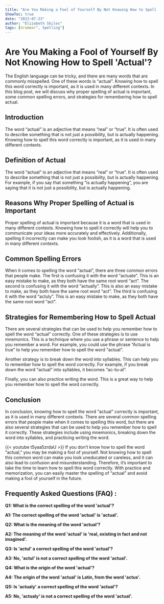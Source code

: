 ```yaml
---
title: "Are You Making a Fool of Yourself By Not Knowing How to Spell 'Actual'?"
ShowToc: true 
date: "2023-07-23"
author: "Elizabeth Skiles" 
tags: [Grammar", Spelling"]
---
```

# Are You Making a Fool of Yourself By Not Knowing How to Spell 'Actual'?

The English language can be tricky, and there are many words that are commonly misspelled. One of these words is “actual”. Knowing how to spell this word correctly is important, as it is used in many different contexts. In this blog post, we will discuss why proper spelling of actual is important, some common spelling errors, and strategies for remembering how to spell actual.

## Introduction

The word “actual” is an adjective that means “real” or “true”. It is often used to describe something that is not just a possibility, but is actually happening. Knowing how to spell this word correctly is important, as it is used in many different contexts.

## Definition of Actual

The word “actual” is an adjective that means “real” or “true”. It is often used to describe something that is not just a possibility, but is actually happening. For example, if you say that something “is actually happening”, you are saying that it is not just a possibility, but is actually happening.

## Reasons Why Proper Spelling of Actual is Important

Proper spelling of actual is important because it is a word that is used in many different contexts. Knowing how to spell it correctly will help you to communicate your ideas more accurately and effectively. Additionally, spelling it incorrectly can make you look foolish, as it is a word that is used in many different contexts.

## Common Spelling Errors

When it comes to spelling the word “actual”, there are three common errors that people make. The first is confusing it with the word “actuate”. This is an easy mistake to make, as they both have the same root word “act”. The second is confusing it with the word “actually”. This is also an easy mistake to make, as they both have the same root word “act”. The third is confusing it with the word “actuly”. This is an easy mistake to make, as they both have the same root word “act”.

## Strategies for Remembering How to Spell Actual

There are several strategies that can be used to help you remember how to spell the word “actual” correctly. One of these strategies is to use mnemonics. This is a technique where you use a phrase or sentence to help you remember a word. For example, you could use the phrase “Actual is true” to help you remember how to spell the word “actual”.

Another strategy is to break down the word into syllables. This can help you to remember how to spell the word correctly. For example, if you break down the word “actual” into syllables, it becomes “ac-tu-al”.

Finally, you can also practice writing the word. This is a great way to help you remember how to spell the word correctly.

## Conclusion

In conclusion, knowing how to spell the word “actual” correctly is important, as it is used in many different contexts. There are several common spelling errors that people make when it comes to spelling this word, but there are also several strategies that can be used to help you remember how to spell it correctly. These strategies include using mnemonics, breaking down the word into syllables, and practicing writing the word.

{{< youtube t5yaa5zrdaU >}} 
If you don’t know how to spell the word “actual,” you may be making a fool of yourself. Not knowing how to spell this common word can make you look uneducated or careless, and it can also lead to confusion and misunderstanding. Therefore, it’s important to take the time to learn how to spell this word correctly. With practice and memorization, you can easily master the spelling of “actual” and avoid making a fool of yourself in the future.

## Frequently Asked Questions (FAQ) :
**Q1: What is the correct spelling of the word 'actual'?**

**A1: The correct spelling of the word 'actual' is 'actual'.**

**Q2: What is the meaning of the word 'actual'?**

**A2: The meaning of the word 'actual' is 'real, existing in fact and not imagined'.**

**Q3: Is 'actul' a correct spelling of the word 'actual'?**

**A3: No, 'actul' is not a correct spelling of the word 'actual'.**

**Q4: What is the origin of the word 'actual'?**

**A4: The origin of the word 'actual' is Latin, from the word 'actus'.**

**Q5: Is 'actualy' a correct spelling of the word 'actual'?**

**A5: No, 'actualy' is not a correct spelling of the word 'actual'.**





